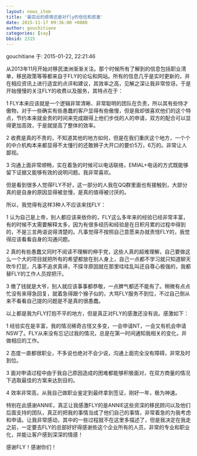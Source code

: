 ```yaml
---
layout: news_item
title: '最突出的感情还是对fly的信任和感激'
date: 2015-11-17 09:36:00 +0800
author: gouchitiane
categories: [say]
bbsid: 2315
---
```


gouchitiane 于: 2015-01-22, 22:21:46

从2013年11月开始对移民澳洲渐渐关注。那个时候所有了解到的信息包括职业清单，移民政策等等都来自于FLY的论坛和网站。所有的信息几乎是实时更新的，并在相应资讯上进行适宜的点评和建议，其效率之高，见解之深让我非常惊讶。于是开始慢慢的关注FLY的收费以及服务，其特点在于：

1 FLY本来应该就是一个逻辑非常清晰、非常聪明的团队在负责，所以其有些恃才傲物，对于一些确实有些愚蠢的客户显得有些傲慢，但是我却很喜欢他们的这个特点，节约本来就金贵的时间来完成跟得上他们步伐的人的申请，双方的配合可以显得更加高效，于是就提高了整体的效率。

2 收费是真的不贵的，不知道其他的地方如何，但是在我们重庆这个地方，一个个的中介机构本来都显得不太懂行的还敢狮子大开口的要价5万，6万的。非常让人鄙视。

3 沟通上面非常顺畅，实在着急的时候可以电话联络，EMIAL+电话的方式既能够留下证据又能够有效的说明问题。我非常喜欢。

但是看到很多人觉得FLY不好，这一部分的人我在QQ群里面也有接触到，大部分真的是自身的原因显得被怠慢，是真的值得被讨厌的。

所以，我觉得有这样3种人不应该来找FLY：
 
1 认为自己是上帝，别人都应该来依你的，FLY这么多年来的经验已经非常丰富，有的时候不太需要解释太多，因为有很多经历和经验是在日积月累的过程中得到的，不是三言两语说得清楚的。凡事觉得不按照自己意愿来办就责怪FLY的，我觉得应该看看自身的沟通问题。

2 真的有些愚蠢又同时不阅读不理解的伸手党，这些人真的超难理解，自己要做这么一个大的项目就把所有的希望都放在别人身上，自己一点都不学习就只知道聊天吹牛打屁，凡事不追求真谛，不探寻原因就在那里哇哇乱叫还自尊心极强的，我都替FLY的工作人员捏把汗。

3 缴了钱就是大爷，别人就应该事事都恭敬，一点脾气都还不能有了。稍微有点点忙没有来得急回复，就着急得跟个猴子似的，大骂FLY服务不到位，不过自己倒从来不看看自己提的问题是不是真的很愚蠢。

以上都是我为FLY打抱不平的地方，但是真正对FLY的感激还没有说。感激如下：

1 经验实在是丰富，我的情况稀奇古怪又多变，一会申请NT，一会又有机会申请NSW了。FLY从来没有忘记过我的情况，总是在第一时间通知我相关的变化，并做相应的工作。

2 态度一直都很职业，不多说也绝对不会少说，沟通上面完全没有障碍，非常及时到位。

3 面对申请过程中由于我自己原因造成的困难都能够积极面对，在双方商量的情况下选取最佳的方案来达到目的。

4 效率非常高，从我自己做职业鉴定到最终拿到签证，刚好一年，极为神速。

特别在此感谢ANNIE，真正让我感激FLY的是ANNIE这些资深的移民顾问以及他们后面支持的团队，真正的把我的事情当成了他们自己的事情，非常着急的为我考虑和申请。让我非常感动，其中的一些过程就不在这里多描述了，但是我决定在我走之前，一定要去FLY的总部好好得感谢些这个企业所有的人员，非常的专业和职业化，并能让客户感到深深的情感！

感谢FLY！感谢你们！


